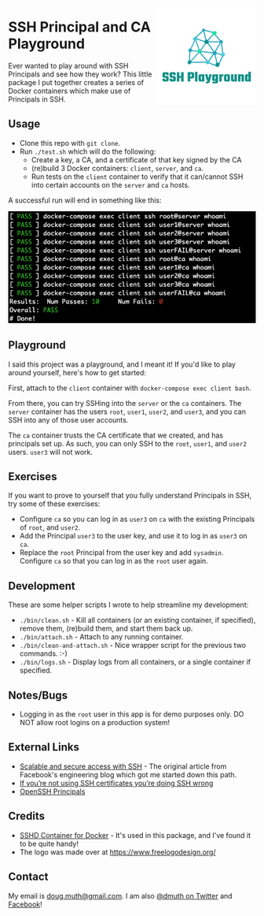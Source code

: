 
<a href="./img/logo.png"><img src="./img/logo.png" align="right" /></a>

# SSH Principal and CA Playground

Ever wanted to play around with SSH Principals and see how they work?  This little package I put together creates a series of Docker containers which make use of Principals in SSH.


## Usage

- Clone this repo with `git clone`.
- Run `./test.sh` which will do the following:
   - Create a key, a CA, and a certificate of that key signed by the CA
   - (re)build 3 Docker containers: `client`, `server`, and `ca`.
   - Run tests on the `client` container to verify that it can/cannot SSH into certain accounts on the `server` and `ca` hosts.

A successful run will end in something like this:

<a href="./img/test-run.png"><img src="./img/test-run.png" /></a>


## Playground

I said this project was a playground, and I meant it!  If you'd like to play around yourself,
here's how to get started:

First, attach to the `client` container with `docker-compose exec client bash`.

From there, you can try SSHing into the `server` or the `ca` containers.  The `server`
container has the users `root`, `user1`, `user2`, and `user3`, and you can SSH into any
of those user accounts.

The `ca` container trusts the CA certificate that we created, and has principals set up. 
As such, you can only SSH to the `root`, `user1`, and `user2` users.  `user3` will not work.


## Exercises

If you want to prove to yourself that you fully understand Principals in SSH, try some of
these exercises:

- Configure `ca` so you can log in as `user3` on `ca` with the existing Principals of `root`, and `user2`.
- Add the Principal `user3` to the user key, and use it to log in as `user3` on `ca`.
- Replace the `root` Principal from the user key and add `sysadmin`.  Configure `ca` so that you can log in as the `root` user again.


## Development

These are some helper scripts I wrote to help streamline my development:

- `./bin/clean.sh` - Kill all containers (or an existing container, if specified), remove them, (re)build them, and start them back up.
- `./bin/attach.sh` - Attach to any running container.
- `./bin/clean-and-attach.sh` - Nice wrapper script for the previous two commands. :-)
- `./bin/logs.sh` - Display logs from all containers, or a single container if specified.


## Notes/Bugs

- Logging in as the `root` user in this app is for demo purposes only.  DO NOT allow root logins on a production system!


## External Links

- <a href="https://engineering.fb.com/security/scalable-and-secure-access-with-ssh/">Scalable and secure access with SSH</a> - The original article from Facebook's engineering blog which got me started down this path.
- <a href="https://smallstep.com/blog/use-ssh-certificates/">If you’re not using SSH certificates you’re doing SSH wrong</a>
- <a href="https://github.com/vedetta-com/vedetta/blob/master/src/usr/local/share/doc/vedetta/OpenSSH_Principals.md">OpenSSH Principals</a>


## Credits

- <a href="https://github.com/panubo/docker-sshd">SSHD Container for Docker</a> - It's used in this package, and I've found it to be quite handy!
- The logo was made over at <a href="https://www.freelogodesign.org/">https://www.freelogodesign.org/</a>


## Contact

My email is doug.muth@gmail.com.  I am also <a href="http://twitter.com/dmuth">@dmuth on Twitter</a> 
and <a href="http://facebook.com/dmuth">Facebook</a>!


